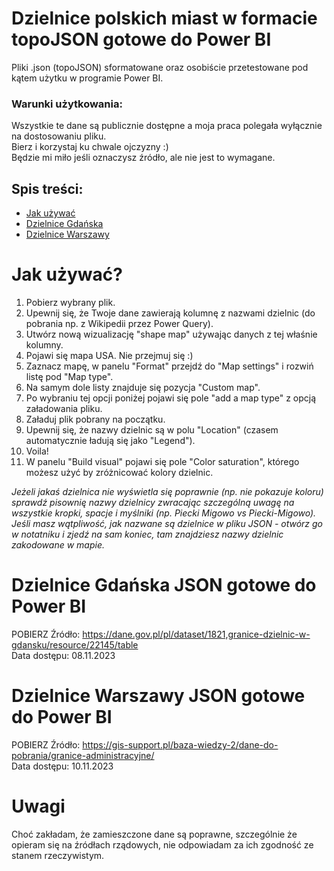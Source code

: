 # Dzielnice polskich miast w formacie topoJSON gotowe do Power BI
Pliki .json (topoJSON) sformatowane oraz osobiście przetestowane pod kątem użytku w programie Power BI.

### Warunki użytkowania:
Wszystkie te dane są publicznie dostępne a moja praca polegała wyłącznie na dostosowaniu pliku.<br>
Bierz i korzystaj ku chwale ojczyzny :)<br>
Będzie mi miło jeśli oznaczysz źródło, ale nie jest to wymagane.<br>

## Spis treści:
* [Jak używać](#jak-używać)
* [Dzielnice Gdańska](#dzielnice-gdańska-json-gotowe-do-power-bi)
* [Dzielnice Warszawy](#dzielnice-warszawy-json-gotowe-do-power-bi)

# Jak używać?
1. Pobierz wybrany plik.
2. Upewnij się, że Twoje dane zawierają kolumnę z nazwami dzielnic (do pobrania np. z Wikipedii przez Power Query).
3. Utwórz nową wizualizację "shape map" używając danych z tej właśnie kolumny.
4. Pojawi się mapa USA. Nie przejmuj się :)
5. Zaznacz mapę, w panelu "Format" przejdź do "Map settings" i rozwiń listę pod "Map type".
6. Na samym dole listy znajduje się pozycja "Custom map".
7. Po wybraniu tej opcji poniżej pojawi się pole "add a map type" z opcją załadowania pliku.
8. Załaduj plik pobrany na początku.
9. Upewnij się, że nazwy dzielnic są w polu "Location" (czasem automatycznie ładują się jako "Legend").
10. Voila!
11. W panelu "Build visual" pojawi się pole "Color saturation", którego możesz użyć by zróżnicować kolory dzielnic.

<i>Jeżeli jakaś dzielnica nie wyświetla się poprawnie (np. nie pokazuje koloru) sprawdź pisownię nazwy dzielnicy zwracając szczególną uwagę na wszystkie kropki, spacje i myślniki (np. Piecki Migowo vs Piecki-Migowo).<br>
Jeśli masz wątpliwość, jak nazwane są dzielnice w pliku JSON - otwórz go w notatniku i zjedź na sam koniec, tam znajdziesz nazwy dzielnic zakodowane w mapie.</i><br>

# Dzielnice Gdańska JSON gotowe do Power BI
POBIERZ 
Źródło: https://dane.gov.pl/pl/dataset/1821,granice-dzielnic-w-gdansku/resource/22145/table<br>
Data dostępu: 08.11.2023

# Dzielnice Warszawy JSON gotowe do Power BI
POBIERZ
Źródło: https://gis-support.pl/baza-wiedzy-2/dane-do-pobrania/granice-administracyjne/<br>
Data dostępu: 10.11.2023

# Uwagi
Choć zakładam, że zamieszczone dane są poprawne, szczególnie że opieram się na źródłach rządowych, nie odpowiadam za ich zgodność ze stanem rzeczywistym.
